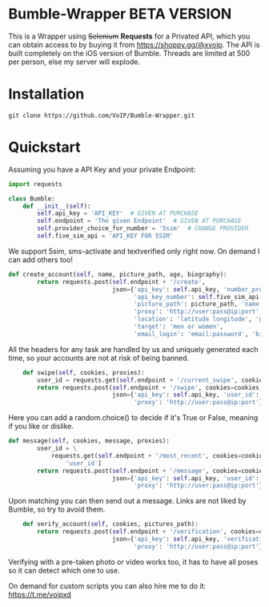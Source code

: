 # Bumble-Wrapper BETA VERSION

This is a Wrapper using ~~Selenium~~ **Requests** for a Privated API, which you can obtain access to by buying it from https://shoppy.gg/@xvoip.
The API is built completely on the iOS version of Bumble.
Threads are limited at 500 per person, else my server will explode.

# Installation

```git clone https://github.com/VoIP/Bumble-Wrapper.git```

# Quickstart

Assuming you have a API Key and your private Endpoint:

```py
import requests

class Bumble:
    def __init__(self):
        self.api_key = 'API_KEY'  # GIVEN AT PURCHASE
        self.endpoint = 'The given Endpoint'  # GIVEN AT PURCHASE
        self.provider_choice_for_number = '5sim'  # CHANGE PROVIDER
        self.five_sim_api = 'API_KEY FOR 5SIM'
```
We support 5sim, sms-activate and textverified only right now. On demand I can add others too!

```py
def create_account(self, name, picture_path, age, biography):
        return requests.post(self.endpoint + '/create',
                             json={'api_key': self.api_key, 'number_provider': self.provider_choice_for_number,
                                   'api_key_number': self.five_sim_api,
                                   'picture_path': picture_path, 'name': name, 'age': age,
                                   'proxy': 'http://user:pass@ip:port',
                                   'location': 'latitude longitude', 'gender': 'female or male',
                                   'target': 'men or women',
                                   'email_login': 'email:password', 'biography': biography}).json()['cookies']
```
All the headers for any task are handled by us and uniquely generated each time, so your accounts are not at risk of being banned.

```py
    def swipe(self, cookies, proxies):
        user_id = requests.get(self.endpoint + '/current_swipe', cookies=cookies, proxies=proxies).json()['user_id']
        return requests.post(self.endpoint + '/swipe', cookies=cookies,
                             json={'api_key': self.api_key, 'user_id': user_id, 'like': 'True or False',
                                   'proxy': 'http://user:pass@ip:port'}).json()['status']

```
Here you can add a random.choice() to decide if it's True or False, meaning if you like or dislike.

```py
def message(self, cookies, message, proxies):
        user_id = \
            requests.get(self.endpoint + '/most_recent', cookies=cookies, headers={'api_key': self.api_key}, proxies=proxies).json()[
                'user_id']
        return requests.post(self.endpoint + '/message', cookies=cookies,
                             json={'api_key': self.api_key, 'user_id': user_id, 'message': message,
                                   'proxy': 'http://user:pass@ip:port'}).json()['status']
```
Upon matching you can then send out a message. Links are not liked by Bumble, so try to avoid them.

```py
    def verify_account(self, cookies, pictures_path):
        return requests.post(self.endpoint + '/verification', cookies=cookies,
                             json={'api_key': self.api_key, 'verification_picture': pictures_path,
                                   'proxy': 'http://user:pass@ip:port'}).json()['status']
```
Verifying with a pre-taken photo or video works too, it has to have all poses so it can detect which one to use.

On demand for custom scripts you can also hire me to do it: https://t.me/voipxd
